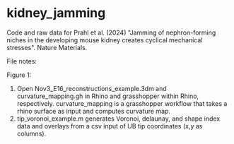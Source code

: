 # kidney_jamming
Code and raw data for Prahl et al. (2024) "Jamming of nephron-forming niches in the developing mouse kidney creates cyclical mechanical stresses". Nature Materials.

File notes:

Figure 1:
1) Open Nov3_E16_reconstructions_example.3dm and curvature_mapping.gh in Rhino and grasshopper within Rhino, respectively. curvature_mapping is a grasshopper workflow that takes a rhino surface as input and computes curvature map.
2) tip_voronoi_example.m generates Voronoi, delaunay, and shape index data and overlays from a csv input of UB tip coordinates (x,y as columns).
